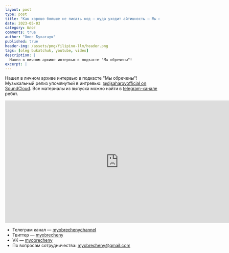 ```yaml
---
layout: post
type: post
title: "Как хорошо больше не писать код — куда уходит айтишность — Мы обречены"
date: 2023-05-03
category: блог
comments: true
author: "Олег Букатчук"
published: true
header-img: /assets/png/filipino-llm/header.png
tags: [oleg bukatchuk, youtube, video]
description: |
  Нашел в личном архиве интервью в подкасте "Мы обречены"!
excerpt: |
---
```


<span class="firstcharacter">Н</span>ашел в личном архиве интервью в подкасте "Мы обречены"! Музыкальный релиз упомянутый в интревью: [@djsaharovofficial on SoundCloud](https://soundcloud.com/djsaharovofficial). Все материалы из выпуска можно найти в [telegram-канале](https://t.me/myobrechenychannel) ребят.

<iframe width="740" height="400" src="https://www.youtube.com/embed/UruvjXoRFZw?si=-HoUs6KghSjXs8wg&amp;start=558" title="YouTube video player" frameborder="0" allow="accelerometer; autoplay; clipboard-write; encrypted-media; gyroscope; picture-in-picture; web-share" referrerpolicy="strict-origin-when-cross-origin" allowfullscreen></iframe>

<br>

* Телеграм канал — [myobrechenychannel](https://t.me/myobrechenychannel)
* Твиттер — [myobrecheny](x.com/myobrecheny) 
* VK — [myobrecheny](https://vk.com/myobrecheny)
* По вопросам сотрудничества:  <a href="mailto:myobrecheny@gmail.com">myobrecheny@gmail.com</a>